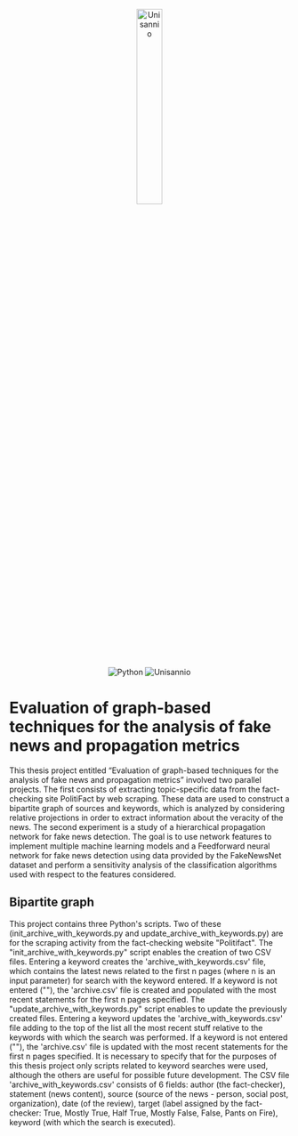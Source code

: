 <p align= "center">
<img src="https://www.unisannio.it/sites/default/files/emblema.png.pagespeed.ce.L9uvAVRynq.png" alt="Unisannio" width= 30%>
</p>
<p align="center">
    <img src="https://img.shields.io/badge/Python-v3-blue" alt="Python">
    <img src="https://img.shields.io/badge/Unisannio-Evoluzione e Qualità del Software" alt="Unisannio">
</p>

# Evaluation of graph-based techniques for the analysis of fake news and propagation metrics
This thesis project entitled “Evaluation of graph-based techniques for the analysis of fake news and propagation metrics” involved two parallel projects. The first consists of extracting topic-specific data from the fact-checking site PolitiFact by web scraping. These data are used to construct a bipartite graph of sources and keywords, which is analyzed by considering relative projections in order to extract information about the veracity of the news. The second experiment is a study of a hierarchical propagation network for fake news detection. The goal is to use network features to implement multiple machine learning models and a Feedforward neural network for fake news detection using data provided by the FakeNewsNet dataset and perform a sensitivity analysis of the classification algorithms used with respect to the features considered. ​

## Bipartite graph
This project contains three Python's scripts. Two of these (init_archive_with_keywords.py and update_archive_with_keywords.py) are for the scraping activity from the fact-checking website "Politifact". 
The "init_archive_with_keywords.py" script enables the creation of two CSV files. Entering a keyword creates the 'archive_with_keywords.csv' file, which contains the latest news related to the first n pages (where n is an input parameter) for search with the keyword entered. If a keyword is not entered (""), the 'archive.csv' file is created and populated with the most recent statements for the first n pages specified. 
The "update_archive_with_keywords.py" script enables to update the previously created files. Entering a keyword updates the 'archive_with_keywords.csv' file adding to the top of the list all the most recent stuff relative to the keywords with which
the search was performed. If a keyword is not entered (""), the 'archive.csv' file is updated with the most recent statements for the first n pages specified. 
It is necessary to specify that for the purposes of this thesis project only scripts related to keyword searches were used, although the others are useful for possible future development.
The CSV file 'archive_with_keywords.csv' consists of 6 fields: author (the fact-checker), statement (news content), source (source of the news - person, social post, organization), date (of the review), target (label assigned by the fact-checker: True, Mostly True, Half True, Mostly False, False, Pants on Fire), keyword (with which the search is executed).

